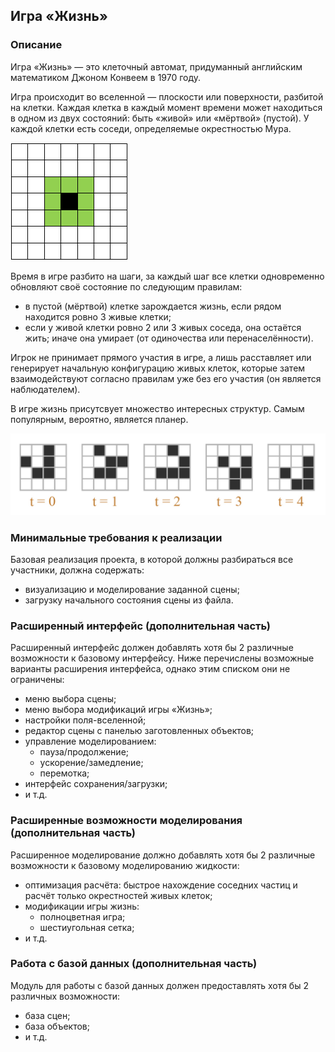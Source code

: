 Игра «Жизнь»
------------

### Описание

Игра «Жизнь» — это клеточный автомат, придуманный английским математиком Джоном Конвеем в 1970 году.

Игра происходит во вселенной — плоскости или поверхности, разбитой на клетки. Каждая клетка в каждый момент времени
может находиться в одном из двух состояний: быть «живой» или «мёртвой» (пустой). У каждой клетки есть соседи,
определяемые окрестностью Мура.

![Окрестность Мура.](images/moore.png)

Время в игре разбито на шаги, за каждый шаг все клетки одновременно обновляют своё состояние по следующим правилам:

- в пустой (мёртвой) клетке зарождается жизнь, если рядом находится ровно 3 живые клетки;
- если у живой клетки ровно 2 или 3 живых соседа, она остаётся жить; иначе она умирает (от одиночества или перенаселённости).

Игрок не принимает прямого участия в игре, а лишь расставляет или генерирует начальную конфигурацию живых клеток,
которые затем взаимодействуют согласно правилам уже без его участия (он является наблюдателем).

В игре жизнь присутсвует множество интересных структур. Самым популярным, вероятно, является планер.

![Планер и его движение, определяемое правилами игры.](images/glider.jpg)

### Минимальные требования к реализации

Базовая реализация проекта, в которой должны разбираться все участники, должна содержать:

- визуализацию и моделирование заданной сцены;
- загрузку начального состояния сцены из файла.

### Расширенный интерфейс (дополнительная часть)

Расширенный интерфейс должен добавлять хотя бы 2 различные возможности к базовому интерфейсу.
Ниже перечислены возможные варианты расширения интерфейса, однако этим списком они не ограничены:

- меню выбора сцены;
- меню выбора модификаций игры «Жизнь»;
- настройки поля-вселенной;
- редактор сцены с панелью заготовленных объектов;
- управление моделированием:
    - пауза/продолжение;
    - ускорение/замедление;
    - перемотка;
- интерфейс сохранения/загрузки;
- и т.д.

### Расширенные возможности моделирования (дополнительная часть)

Расширенное моделирование должно добавлять хотя бы 2 различные возможности к базовому
моделированию жидкости:

- оптимизация расчёта: быстрое нахождение соседних частиц и расчёт только окрестностей живых клеток;
- модификации игры жизнь:
    - полноцветная игра;
    - шестиугольная сетка;
- и т.д.

### Работа с базой данных (дополнительная часть)

Модуль для работы с базой данных должен предоставлять хотя бы 2 различных возможности:

- база сцен;
- база объектов;
- и т.д.

